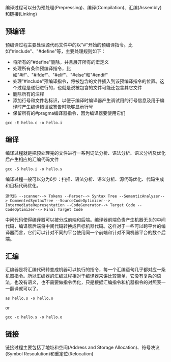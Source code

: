编译过程可以分为预处理(Prepressing)、编译(Compilation)、汇编(Assembly)和链接(Linking)

## 预编译
预编译过程主要处理源代码文件中的以"#"开始的预编译指令。比如"#include"、"#define"等，主要处理规则如下：
* 将所有的"#define"删除，并且展开所有的宏定义
* 处理所有条件预编译指令，比如"#if"、"#ifdef"、"#elif"、"#else"和"#endif"
* 处理"#include"预编译指令，将被包含的文件插入到该预编译指令的位置。这个过程是递归进行的，也就是说被包含的文件可能还包含其它文件
* 删除所有的注释
* 添加行号和文件名标识，以便于编译时编译器产生调试用的行号信息及用于编译时产生编译错误或警告时能够显示行号
* 保留所有的#pragma编译器指令，因为编译器要使用它们

```
gcc -E hello.c -o hello.i
```

## 编译
编译过程就是把预处理完的文件进行一系列词法分析、语法分析、语义分析及优化后产生相应的汇编代码文件

```
gcc -S hello.i -o hello.s
```

编译过程一般可以分为6步：扫描、语法分析、语义分析、源代码优化、代码生成和目标代码优化。
```
源代码 --scanner--> Tokens --Parser--> Syntax Tree --SemanticAnalyzer--> CommentedSyntaxTree --SourceCodeOptimizer--> IntermediateRepresentation --CodeGenerator--> Target Code --CodeOptimizer--> Final Target Code
```

中间代码使得编译器可以被分成前端和后端。编译器前端负责产生机器无关的中间代码，编译器后端将中间代码转换成目标机器代码。这样对于一些可以跨平台的编译器而言，它们可以针对不同的平台使用同一个前端和针对不同机器平台的数个后端。

## 汇编
汇编器是将汇编代码转变成机器可以执行的指令，每一个汇编语句几乎都对应一条机器指令。所以汇编器的汇编过程相对于编译器来讲比较简单，它没有复杂的语法，也没有语义，也不需要做指令优化，只是根据汇编指令和机器指令的对照表一一翻译就可以了。

```
as hello.s -o hello.o
```
or
```
gcc -c hello.s -o hello.o
```

## 链接
链接过程主要包括了地址和空间(Address and Storage Allocation)、符号决议(Symbol Resoulution)和重定位(Relocation)

